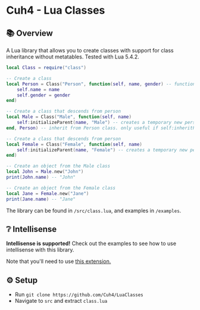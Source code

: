 # Cuh4 - Lua Classes

## 📚 Overview
A Lua library that allows you to create classes with support for class inheritance without metatables. Tested with Lua 5.4.2.

```lua
local Class = require("class")

-- Create a class
local Person = Class("Person", function(self, name, gender) -- function is called instantly. used to run logic and create attributes, etc
    self.name = name
    self.gender = gender
end)

-- Create a class that descends from person
local Male = Class("Male", function(self, name)
    self:initializeParent(name, "Male") -- creates a temporary new person object and gathers all the attributes from it and places it into this class
end, Person) -- inherit from Person class. only useful if self:inheritParent() is called

-- Create a class that descends from person
local Female = Class("Female", function(self, name)
    self:initializeParent(name, "Female") -- creates a temporary new person object and gathers all the attributes from it and places it into this class
end)

-- Create an object from the Male class
local John = Male.new("John")
print(John.name) -- "John"

-- Create an object from the Female class
local Jane = Female.new("Jane")
print(Jane.name) -- "Jane"
```

The library can be found in `/src/class.lua`, and examples in `/examples`.

## ❔ Intellisense
**Intellisense is supported!** Check out the examples to see how to use intellisense with this library.

Note that you'll need to use [this extension.](https://luals.github.io)

## ⚙️ Setup
- Run `git clone https://github.com/Cuh4/LuaClasses`
- Navigate to `src` and extract `class.lua`